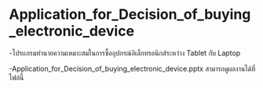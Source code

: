 # Application_for_Decision_of_buying_electronic_device
 
-โปรเเกรมทำนายความเหมาะสมในการซื้ออุปกรณ์อิเล็กทรอนิกส์ระหว่าง Tablet กับ Laptop

-Application_for_Decision_of_buying_electronic_device.pptx สามารถดูผลงานได้ที่ไฟล์นี้




